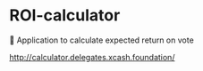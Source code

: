 # ROI-calculator
🧾 Application to calculate expected return on vote

http://calculator.delegates.xcash.foundation/
